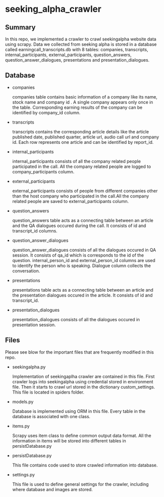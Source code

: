 # seeking_alpha_crawler
## Summary
In this repo, we implemented a crawler to crawl seekingalpha website data using scrapy. Data we collected from seeking alpha is stored in a database called earningcall_transcripts.db with 8 tables: companies, transcripts, internal_participants, external_participants, question_answers, question_answer_dialogues, presentations and presentation_dialogues.

## Database
- companies
  
  companies table contains basic information of a company like its name, stock name and company id . A single company appears only once in the table. Corresponding earning results of the company can be identified by company_id column.

- transcripts

  transcripts contains the corresponding article details like the article published date, published quarter, article url, audio call url and company id. Each row represents one article and can be identified by report_id.

- internal_participants

  internal_participants consists of all the company related people participated in the call. All the company related people are logged to company_participants column. 

- external_participants

  external_participants consists of people from different companies other than the host company who participated in the call.All the company related people are saved to external_participants column. 
  
- question_answers

  question_answers table acts as a connecting table between an article and the QA dialogues occured during the call. It consists of id and transcript_id columns.

- question_answer_dialogues

  question_answer_dialogues consists of all the dialogues occured in QA session. It consists of qa_id which is corresponds to the id of the question. internal_person_id and external_person_id columns are used to identify the person who is speaking. Dialogue column collects the conversation.
  
- presentations

  presentations table acts as a connecting table between an article and the presentation dialogues occured in the article. It consists of id and transcript_id. 
  
- presentation_dialogues

  presentation_dialogues consists of all the dialogues occured in presentation session.


## Files
Please see blow for the important files that are frequently modified in this repo.

- seekingalpha.py

  Implementation of seekingaplha crawler are contained in this file. First crawler logs into seekingalpha using credential stored in environment file. Then it starts to crawl url stored in the dictionary custom_settings. This file is located in spiders folder.

- models.py

  Database is implemented using ORM in this file. Every table in the database is associated with one class.

- items.py

  Scrapy uses item class to define common output data format. All the information in items will be stored into different tables in persistDatabase.py

- persistDatabase.py

  This file contains code used to store crawled information into database.

- settings.py

  This file is used to define general settings for the crawler, including where database and images are stored.

